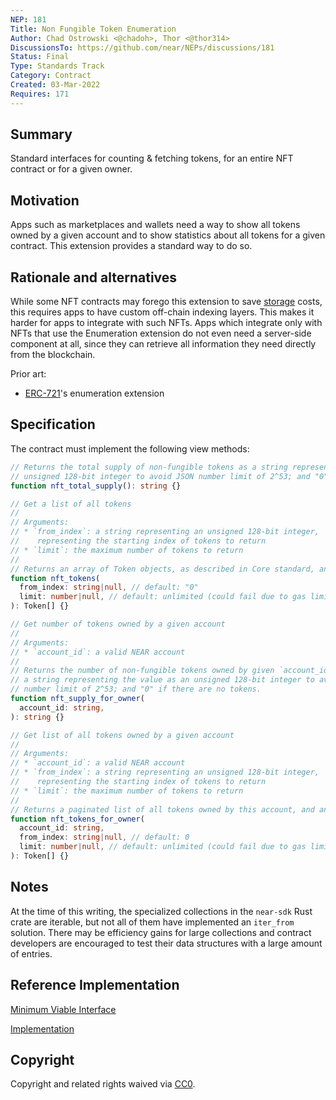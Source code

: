 ```yaml
---
NEP: 181
Title: Non Fungible Token Enumeration
Author: Chad Ostrowski <@chadoh>, Thor <@thor314>
DiscussionsTo: https://github.com/near/NEPs/discussions/181
Status: Final
Type: Standards Track
Category: Contract
Created: 03-Mar-2022
Requires: 171
---
```


## Summary

Standard interfaces for counting & fetching tokens, for an entire NFT contract or for a given owner.

## Motivation

Apps such as marketplaces and wallets need a way to show all tokens owned by a given account and to show statistics about all tokens for a given contract. This extension provides a standard way to do so.

## Rationale and alternatives

While some NFT contracts may forego this extension to save [storage] costs, this requires apps to have custom off-chain indexing layers. This makes it harder for apps to integrate with such NFTs. Apps which integrate only with NFTs that use the Enumeration extension do not even need a server-side component at all, since they can retrieve all information they need directly from the blockchain.

Prior art:

- [ERC-721]'s enumeration extension

## Specification

The contract must implement the following view methods:

```ts
// Returns the total supply of non-fungible tokens as a string representing an
// unsigned 128-bit integer to avoid JSON number limit of 2^53; and "0" if there are no tokens.
function nft_total_supply(): string {}

// Get a list of all tokens
//
// Arguments:
// * `from_index`: a string representing an unsigned 128-bit integer,
//    representing the starting index of tokens to return
// * `limit`: the maximum number of tokens to return
//
// Returns an array of Token objects, as described in Core standard, and an empty array if there are no tokens
function nft_tokens(
  from_index: string|null, // default: "0"
  limit: number|null, // default: unlimited (could fail due to gas limit)
): Token[] {}

// Get number of tokens owned by a given account
//
// Arguments:
// * `account_id`: a valid NEAR account
//
// Returns the number of non-fungible tokens owned by given `account_id` as
// a string representing the value as an unsigned 128-bit integer to avoid JSON
// number limit of 2^53; and "0" if there are no tokens.
function nft_supply_for_owner(
  account_id: string,
): string {}

// Get list of all tokens owned by a given account
//
// Arguments:
// * `account_id`: a valid NEAR account
// * `from_index`: a string representing an unsigned 128-bit integer,
//    representing the starting index of tokens to return
// * `limit`: the maximum number of tokens to return
//
// Returns a paginated list of all tokens owned by this account, and an empty array if there are no tokens
function nft_tokens_for_owner(
  account_id: string,
  from_index: string|null, // default: 0
  limit: number|null, // default: unlimited (could fail due to gas limit)
): Token[] {}
```

## Notes

At the time of this writing, the specialized collections in the `near-sdk` Rust crate are iterable, but not all of them have implemented an `iter_from` solution. There may be efficiency gains for large collections and contract developers are encouraged to test their data structures with a large amount of entries. 

## Reference Implementation

[Minimum Viable Interface](https://github.com/near/near-sdk-rs/blob/master/near-contract-standards/src/non_fungible_token/enumeration/mod.rs)

[Implementation](https://github.com/near/near-sdk-rs/blob/master/near-contract-standards/src/non_fungible_token/enumeration/enumeration_impl.rs)

## Copyright
[copyright]: #copyright

Copyright and related rights waived via [CC0](https://creativecommons.org/publicdomain/zero/1.0/).

[ERC-721]: https://eips.ethereum.org/EIPS/eip-721
[storage]: https://docs.near.org/docs/concepts/storage-staking
